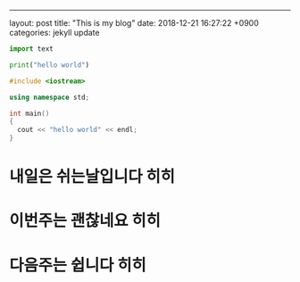 ---
layout: post
title:  "This is my blog"
date:   2018-12-21 16:27:22 +0900
categories: jekyll update

```python
import text

print("hello world")

```

```C++
#include <iostream>

using namespace std;

int main()
{
  cout << "hello world" << endl;
}
```
# 내일은 쉬는날입니다 히히
# 이번주는 괜찮네요 히히
# 다음주는 쉽니다 히히

[jekyll-docs]: https://jekyllrb.com/docs/home
[jekyll-gh]:  https://github.com/haeinoh
[jekyll-talk]: https://talk.jekyllrb.com/

